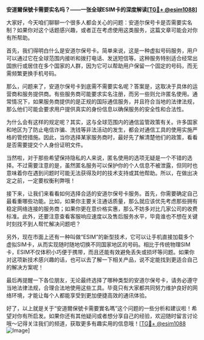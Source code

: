 **安道爾保號卡需要实名吗？——一张全球ESIM卡的深度解读[[TG💪+ @esim1088](https://t.me/s/esim1088)]**

大家好，今天咱们聊聊一个很多人都会关心的问题：安道尔保号卡是否需要实名制？如果你对这个话题感兴趣，或者正在考虑使用这类服务，这篇文章可能会对你有所帮助。

首先，我们得明白什么是安道尔保号卡。简单来说，这是一种虚拟号码服务，用户可以通过它在全球范围内接听和拨打电话、发送短信等。这种服务特别适合经常出国旅行或居住在多个国家的人群，因为它可以帮助用户保留一个固定的号码，而无需频繁更换手机号码。

那么，问题来了，安道尔保号卡到底需不需要实名呢？答案是，这取决于具体的运营商和服务提供商。有些服务商可能要求实名注册，而另一些则允许匿名使用。通常情况下，如果服务商提供的是正规的国际通信服务，并且符合当地的法律法规，那么他们可能会要求用户提供真实的身份信息以确保服务的安全性和合法性。

为什么会有这样的规定呢？其实，这与全球范围内的通信监管政策有关。许多国家和地区为了防止电信诈骗、洗钱等非法活动的发生，都会对通信工具的使用实施严格的管控措施。因此，当你选择某家服务商时，最好先了解清楚他们的政策，看看是否需要提交个人身份证明文件。

当然啦，对于那些希望保持隐私的人来说，匿名使用的选项无疑是一个不错的选择。不过需要注意的是，虽然匿名服务可以保护你的个人信息不被泄露，但同时也意味着你在遇到问题时可能无法获得及时的技术支持或其他帮助。所以，在做出决定之前，一定要权衡利弊哦！

接下来，让我们来看看如何选择合适的安道尔保号卡服务。首先，你需要确定自己最看重哪些功能。比如，如果你主要关注通话质量，那么就应该优先考虑那些拥有稳定网络连接的服务商；如果你更在意价格实惠，那么不妨多对比几家公司的收费标准。此外，还要注意查看客服响应速度以及售后服务水平，毕竟谁也不想在关键时刻找不到人帮忙解决问题吧？

另外，现在市面上还有一种叫做“ESIM”的新型技术，它可以让手机直接加载多个虚拟SIM卡，从而实现随时随地切换不同国家地区的号码。相比于传统物理SIM卡，ESIM不仅体积小巧便于携带，而且还能有效避免丢失或损坏等问题。如果你对这项新技术感兴趣的话，也可以去了解一下相关产品，说不定能找到更适合自己的解决方案呢！

最后再提醒一下各位朋友，无论最终选择了哪种类型的安道尔保号卡，请务必遵守当地法律法规，合理合法地使用这些工具。毕竟只有大家都共同努力维护良好的网络环境，才能让每个人都能享受到更加便捷高效的通讯体验。

好了，以上就是关于“安道爾保號卡需要實名嗎”这个问题的一些分析和建议啦！希望对你有所启发。如果你还有其他疑问或者想分享自己的经验，欢迎随时留言讨论哦～记得关注我们的频道，获取更多有趣实用的信息哦！[[TG💪+ @esim1088](https://t.me/s/esim1088) ![Image](https://i.postimg.cc/4NQfJmqS/Snipaste-2025-05-13-00-14-12.png)]